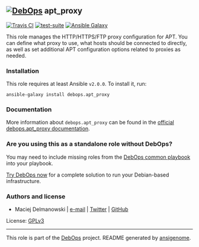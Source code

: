 ## [![DebOps](https://debops.org/images/debops-small.png)](https://debops.org) apt_proxy

<!-- This file was generated by Ansigenome. Do not edit this file directly but
     instead have a look at the files in the ./meta/ directory. -->

[![Travis CI](https://img.shields.io/travis/debops/ansible-apt_proxy.svg?style=flat)](https://travis-ci.org/debops/ansible-apt_proxy)
[![test-suite](https://img.shields.io/badge/test--suite-ansible--apt__proxy-blue.svg?style=flat)](https://github.com/debops/test-suite/tree/master/ansible-apt_proxy/)
[![Ansible Galaxy](https://img.shields.io/badge/galaxy-debops.apt_proxy-660198.svg?style=flat)](https://galaxy.ansible.com/debops/apt_proxy)


This role manages the HTTP/HTTPS/FTP proxy configuration for APT. You can
define what proxy to use, what hosts should be connected to directly, as well
as set additional APT configuration options related to proxies as needed.

### Installation

This role requires at least Ansible `v2.0.0`. To install it, run:

```Shell
ansible-galaxy install debops.apt_proxy
```

### Documentation

More information about `debops.apt_proxy` can be found in the
[official debops.apt_proxy documentation](https://docs.debops.org/en/latest/ansible/roles/ansible-apt_proxy/docs/).



### Are you using this as a standalone role without DebOps?

You may need to include missing roles from the [DebOps common
playbook](https://github.com/debops/debops-playbooks/blob/master/playbooks/common.yml)
into your playbook.

[Try DebOps now](https://debops.org/) for a complete solution to run your Debian-based infrastructure.





### Authors and license

- Maciej Delmanowski | [e-mail](mailto:drybjed@gmail.com) | [Twitter](https://twitter.com/drybjed) | [GitHub](https://github.com/drybjed)

License: [GPLv3](https://tldrlegal.com/license/gnu-general-public-license-v3-%28gpl-3%29)

***

This role is part of the [DebOps](https://debops.org/) project. README generated by [ansigenome](https://github.com/nickjj/ansigenome/).
